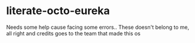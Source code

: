 # literate-octo-eureka
Needs some help cause facing some errors.. These doesn't belong to me, all right and credits goes to the team that made this os

